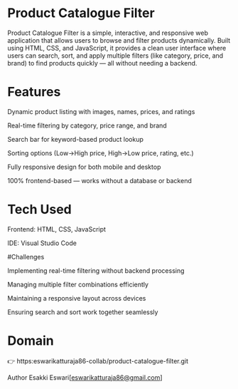 # Product Catalogue Filter

Product Catalogue Filter is a simple, interactive, and responsive web application that allows users to browse and filter products dynamically. Built using HTML, CSS, and JavaScript, it provides a clean user interface where users can search, sort, and apply multiple filters (like category, price, and brand) to find products quickly — all without needing a backend.

# Features

 Dynamic product listing with images, names, prices, and ratings

 Real-time filtering by category, price range, and brand

 Search bar for keyword-based product lookup

 Sorting options (Low→High price, High→Low price, rating, etc.)

 Fully responsive design for both mobile and desktop

 100% frontend-based — works without a database or backend

# Tech Used

 Frontend: HTML, CSS, JavaScript

 IDE: Visual Studio Code

#Challenges

 Implementing real-time filtering without backend processing

 Managing multiple filter combinations efficiently

 Maintaining a responsive layout across devices

 Ensuring search and sort work together seamlessly

# Domain


👉 https:eswarikatturaja86-collab/product-catalogue-filter.git
 

Author
Esakki Eswari[eswarikatturaja86@gmail.com]
